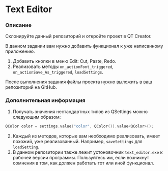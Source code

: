 # Text Editor

### Описание

Склонируйте данный репозиторий и откройте проект в QT Creator. 

В данном задании вам нужно добавить функционал к уже написанному приложению.
1) Добавить кнопки в меню Edit: Cut, Paste, Redo.
2) Реализовать методы <code>on_actionFont_triggered</code>, <code>on_actionSave_As_triggered</code>, <code>loadSettings</code>.

После выполнения задания файлы проекта нужно выложить в ваш репозиторий на GitHub.

### Дополнительная информация

1) Получать значения нестандартных типов из QSettings можно следующим образом:
```c++
QColor color = settings.value("color", QColor()).value<QColor>();
```
2) Каждый из методов, которые вам необходимо реализовать, имеет похожий, уже реализованный.
Например, <code>saveSettings</code> для <code>loadSetting</code>.
3) В данном репозитории также лежит устоновочник `text_editor.exe` к рабочей версии программы. Пользуйтесь им, если
возникнут сомнения в том, как должен работать тот или иной функционал.
